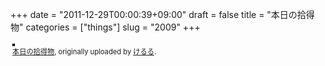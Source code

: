 +++
date = "2011-12-29T00:00:39+09:00"
draft = false
title = "本日の拾得物"
categories = ["things"]
slug = "2009"
+++

<div style="text-align: left; padding: 3px;">
<a href="http://www.flickr.com/photos/keruru/6588049259/" title="photo sharing"><img src="http://farm8.staticflickr.com/7171/6588049259_4f0e476f51.jpg" style="border: solid 2px #000000;" alt="" /></a>
<br />
<span style="font-size: 0.8em; margin-top: 0px;"><a href="http://www.flickr.com/photos/keruru/6588049259/">本日の拾得物</a>, originally uploaded by <a href="http://www.flickr.com/photos/keruru/">けるる</a>.</span>
</div>
<p>

</p>
